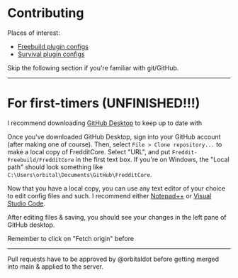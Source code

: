 # Contributing 

Places of interest:
- [Freebuild plugin configs](./minecraft/servers/Freebuild/plugins/)
- [Survival plugin configs](./minecraft/servers/Survival/plugins/)

Skip the following section if you're familiar with git/GitHub.

___

# For first-timers (UNFINISHED!!!)

I recommend downloading [GitHub Desktop](https://github.com/apps/desktop) to keep up to date with 

Once you've downloaded GitHub Desktop, sign into your GitHub account (after making one of course). Then, select `File > Clone repository...` to make a local copy of FredditCore. Select "URL", and put `Freddit-Freebuild/FredditCore` in the first text box. If you're on Windows, the "Local path" should look something like `C:\Users\orbital\Documents\GitHub\FredditCore`.

Now that you have a local copy, you can use any text editor of your choice to edit config files and such. I recommend either [Notepad++](https://notepad-plus-plus.org/) or [Visual Studio Code](https://code.visualstudio.com/).

After editing files & saving, you should see your changes in the left pane of GitHub desktop. 

Remember to click on "Fetch origin" before 

___

Pull requests have to be approved by @orbitaldot before getting merged into main & applied to the server.
